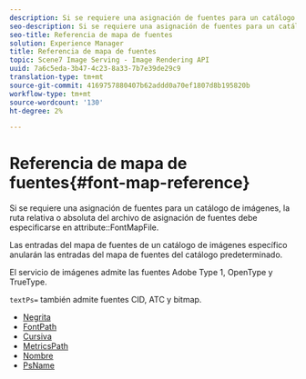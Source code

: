 ```yaml
---
description: Si se requiere una asignación de fuentes para un catálogo de imágenes, la ruta relativa o absoluta del archivo de asignación de fuentes debe especificarse en el atributo FontMapFile.
seo-description: Si se requiere una asignación de fuentes para un catálogo de imágenes, la ruta relativa o absoluta del archivo de asignación de fuentes debe especificarse en el atributo FontMapFile.
seo-title: Referencia de mapa de fuentes
solution: Experience Manager
title: Referencia de mapa de fuentes
topic: Scene7 Image Serving - Image Rendering API
uuid: 7a6c5eda-3b47-4c23-8a33-7b7e39de29c9
translation-type: tm+mt
source-git-commit: 4169757880407b62addd0a70ef1807d8b195820b
workflow-type: tm+mt
source-wordcount: '130'
ht-degree: 2%

---
```



# Referencia de mapa de fuentes{#font-map-reference}

Si se requiere una asignación de fuentes para un catálogo de imágenes, la ruta relativa o absoluta del archivo de asignación de fuentes debe especificarse en attribute::FontMapFile.

Las entradas del mapa de fuentes de un catálogo de imágenes específico anularán las entradas del mapa de fuentes del catálogo predeterminado.

El servicio de imágenes admite las fuentes Adobe Type 1, OpenType y TrueType.

`textPs=` también admite fuentes CID, ATC y bitmap.

* [Negrita](r-bold-font.md)
* [FontPath](r-fontpath-font.md)
* [Cursiva](r-italic-font.md)
* [MetricsPath](r-metricspath-font.md)
* [Nombre](r-name-font.md)
* [PsName](r-psname-font.md)
